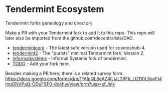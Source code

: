 # Tendermint Ecosystem
Tendermint forks geneology and directory

Make a PR with your Tendermint fork to add it to this repo.
This repo will later also be imported from the github.com/decentralists/DAO.

* [tendermintcore](https://github.com/tendermint/tendermint) - The latest safe version used for cosmoshub-4.
* [tendermint2](https://github.com/tendermint/tendermint2) - The "purists" minimal Tendermint fork. Version 2. 
* [informalsystems](https://github.com/informalsystems/tendermint) - Informal Systems fork of tendermint.
* [TODO](github.com) - Add your fork here.

Besides making a PR here, there is a related survey form.
https://docs.google.com/forms/d/e/1FAIpQLSeAZ4ILjJL39Fk_LIZD0L5qvFt4mqONVPaQ-ODuFSF0-dx4hw/viewform?usp=sf_link

